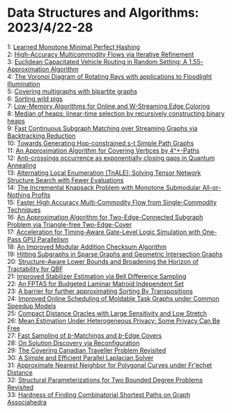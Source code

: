 # Data Structures and Algorithms: 2023/4/22-28  
1: [Learned Monotone Minimal Perfect Hashing](https://doi.org/10.48550/arXiv.2304.11012)  
2: [High-Accuracy Multicommodity Flows via Iterative Refinement](https://doi.org/10.48550/arXiv.2304.11252)  
3: [Euclidean Capacitated Vehicle Routing in Random Setting: A  $1.55$-Approximation Algorithm](https://doi.org/10.48550/arXiv.2304.11281)  
4: [The Voronoi Diagram of Rotating Rays with applications to Floodlight  Illumination](https://doi.org/10.48550/arXiv.2304.11429)  
5: [Covering multigraphs with bipartite graphs](https://doi.org/10.48550/arXiv.2304.11691)  
6: [Sorting wild pigs](https://doi.org/10.48550/arXiv.2304.11952)  
7: [Low-Memory Algorithms for Online and W-Streaming Edge Coloring](https://doi.org/10.48550/arXiv.2304.12285)  
8: [Median of heaps: linear-time selection by recursively constructing  binary heaps](https://doi.org/10.48550/arXiv.2304.12313)  
9: [Fast Continuous Subgraph Matching over Streaming Graphs via Backtracking  Reduction](https://doi.org/10.48550/arXiv.2304.12610)  
10: [Towards Generating Hop-constrained s-t Simple Path Graphs](https://doi.org/10.48550/arXiv.2304.12656)  
11: [An Approximation Algorithm for Covering Vertices by 4^+-Paths](https://doi.org/10.48550/arXiv.2304.12779)  
12: [Anti-crossings occurrence as exponentially closing gaps in Quantum  Annealing](https://doi.org/10.48550/arXiv.2304.12872)  
13: [Alternating Local Enumeration (TnALE): Solving Tensor Network Structure  Search with Fewer Evaluations](https://doi.org/10.48550/arXiv.2304.12875)  
14: [The Incremental Knapsack Problem with Monotone Submodular All-or-Nothing  Profits](https://doi.org/10.48550/arXiv.2304.12967)  
15: [Faster High Accuracy Multi-Commodity Flow from Single-Commodity  Techniques](https://doi.org/10.48550/arXiv.2304.12992)  
16: [An Approximation Algorithm for Two-Edge-Connected Subgraph Problem via  Triangle-free Two-Edge-Cover](https://doi.org/10.48550/arXiv.2304.13228)  
17: [Acceleration for Timing-Aware Gate-Level Logic Simulation with One-Pass  GPU Parallelism](https://doi.org/10.48550/arXiv.2304.13398)  
18: [An Improved Modular Addition Checksum Algorithm](https://doi.org/10.48550/arXiv.2304.13496)  
19: [Hitting Subgraphs in Sparse Graphs and Geometric Intersection Graphs](https://doi.org/10.48550/arXiv.2304.13695)  
20: [Structure-Aware Lower Bounds and Broadening the Horizon of Tractability  for QBF](https://doi.org/10.48550/arXiv.2304.13896)  
21: [Improved Stabilizer Estimation via Bell Difference Sampling](https://doi.org/10.48550/arXiv.2304.13915)  
22: [An FPTAS for Budgeted Laminar Matroid Independent Set](https://doi.org/10.48550/arXiv.2304.13984)  
23: [A barrier for further approximating Sorting By Transpositions](https://doi.org/10.48550/arXiv.2304.13996)  
24: [Improved Online Scheduling of Moldable Task Graphs under Common Speedup  Models](https://doi.org/10.48550/arXiv.2304.14127)  
25: [Compact Distance Oracles with Large Sensitivity and Low Stretch](https://doi.org/10.48550/arXiv.2304.14184)  
26: [Mean Estimation Under Heterogeneous Privacy: Some Privacy Can Be Free](https://doi.org/10.48550/arXiv.2305.09668)  
27: [Fast Sampling of $b$-Matchings and $b$-Edge Covers](https://doi.org/10.48550/arXiv.2304.14289)  
28: [On Solution Discovery via Reconfiguration](https://doi.org/10.48550/arXiv.2304.14295)  
29: [The Covering Canadian Traveller Problem Revisited](https://doi.org/10.48550/arXiv.2304.14319)  
30: [A Simple and Efficient Parallel Laplacian Solver](https://doi.org/10.48550/arXiv.2304.14345)  
31: [Approximate Nearest Neighbor for Polygonal Curves under Fr\'echet  Distance](https://doi.org/10.48550/arXiv.2304.14643)  
32: [Structural Parameterizations for Two Bounded Degree Problems Revisited](https://doi.org/10.48550/arXiv.2304.14724)  
33: [Hardness of Finding Combinatorial Shortest Paths on Graph Associahedra](https://doi.org/10.48550/arXiv.2304.14782)  